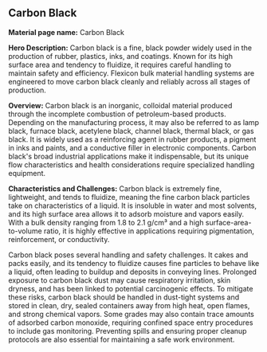 ## Carbon Black

**Material page name:** Carbon Black

**Hero Description:** Carbon black is a fine, black powder widely used in the production of rubber, plastics, inks, and coatings. Known for its high surface area and tendency to fluidize, it requires careful handling to maintain safety and efficiency. Flexicon bulk material handling systems are engineered to move carbon black cleanly and reliably across all stages of production.

**Overview:** Carbon black is an inorganic, colloidal material produced through the incomplete combustion of petroleum-based products. Depending on the manufacturing process, it may also be referred to as lamp black, furnace black, acetylene black, channel black, thermal black, or gas black. It is widely used as a reinforcing agent in rubber products, a pigment in inks and paints, and a conductive filler in electronic components. Carbon black's broad industrial applications make it indispensable, but its unique flow characteristics and health considerations require specialized handling equipment.

**Characteristics and Challenges:** Carbon black is extremely fine, lightweight, and tends to fluidize, meaning the fine carbon black particles take on characteristics of a liquid. It is insoluble in water and most solvents, and its high surface area allows it to adsorb moisture and vapors easily. With a bulk density ranging from 1.8 to 2.1 g/cm³ and a high surface-area-to-volume ratio, it is highly effective in applications requiring pigmentation, reinforcement, or conductivity.

Carbon black poses several handling and safety challenges. It cakes and packs easily, and its tendency to fluidize causes fine particles to behave like a liquid, often leading to buildup and deposits in conveying lines. Prolonged exposure to carbon black dust may cause respiratory irritation, skin dryness, and has been linked to potential carcinogenic effects. To mitigate these risks, carbon black should be handled in dust-tight systems and stored in clean, dry, sealed containers away from high heat, open flames, and strong chemical vapors. Some grades may also contain trace amounts of adsorbed carbon monoxide, requiring confined space entry procedures to include gas monitoring. Preventing spills and ensuring proper cleanup protocols are also essential for maintaining a safe work environment.
